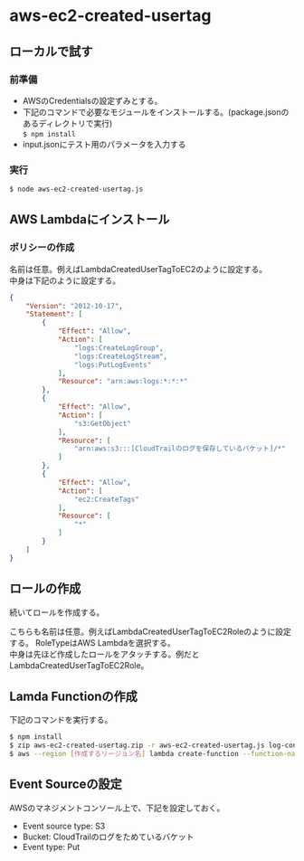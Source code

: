 # aws-ec2-created-usertag

## ローカルで試す

### 前準備
* AWSのCredentialsの設定ずみとする。
* 下記のコマンドで必要なモジュールをインストールする。(package.jsonのあるディレクトリで実行)  
`$ npm install`
* input.jsonにテスト用のパラメータを入力する

### 実行

```bash
$ node aws-ec2-created-usertag.js
```

## AWS Lambdaにインストール
### ポリシーの作成

名前は任意。例えばLambdaCreatedUserTagToEC2のように設定する。  
中身は下記のように設定する。

```json
{
    "Version": "2012-10-17",
    "Statement": [
        {
            "Effect": "Allow",
            "Action": [
                "logs:CreateLogGroup",
                "logs:CreateLogStream",
                "logs:PutLogEvents"
            ],
            "Resource": "arn:aws:logs:*:*:*"
        },
        {
            "Effect": "Allow",
            "Action": [
                "s3:GetObject"
            ],
            "Resource": [
                "arn:aws:s3:::[CloudTrailのログを保存しているバケット]/*"
            ]
        },
        {
            "Effect": "Allow",
            "Action": [
                "ec2:CreateTags"
            ],
            "Resource": [
                "*"
            ]
        }
    ]
}
```

## ロールの作成
続いてロールを作成する。

こちらも名前は任意。例えばLambdaCreatedUserTagToEC2Roleのように設定する。
RoleTypeはAWS Lambdaを選択する。  
中身は先ほど作成したロールをアタッチする。例だとLambdaCreatedUserTagToEC2Role。

## Lamda Functionの作成

下記のコマンドを実行する。

```bash
$ npm install
$ zip aws-ec2-created-usertag.zip -r aws-ec2-created-usertag.js log-config.json node_modules
$ aws --region [作成するリージョン名] lambda create-function --function-name EC2CreatedUserTag --zip-file fileb://[Aipファイルへのパス]/aws-ec2-created-usertag.zip --role [上記で作成したロールのRole ARN] --handler aws-ec2-created-usertag.handler --runtime nodejs --timeout 60 --memory-size 128
```

## Event Sourceの設定

AWSのマネジメントコンソール上で、下記を設定しておく。

* Event source type: S3
* Bucket: CloudTrailのログをためているバケット
* Event type: Put

